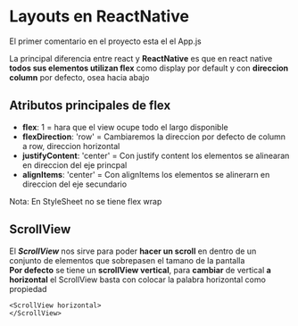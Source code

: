 

# Layouts en ReactNative

El primer comentario en el proyecto esta el el App.js

La principal diferencia entre react y **ReactNative** es que en react native **todos sus elementos utilizan flex** como display por default y con **direccion column** por defecto, osea hacia abajo

## Atributos principales de flex 

- **flex**: 1 = hara que el view ocupe todo el largo disponible
- **flexDirection**: 'row' = Cambiaremos la direccion por defecto de column a row, direccion horizontal
- **justifyContent**: 'center' = Con justify content los elementos se alinearan en direccion del eje princpal
- **alignItems**: 'center' = Con alignItems los elementos se alinerarn en direccion del eje secundario

Nota: En StyleSheet no se tiene flex wrap

## ScrollView

El ***ScrollView*** nos sirve para poder **hacer un scroll** en dentro de un conjunto de elementos que sobrepasen el tamano de la pantalla\
**Por defecto** se tiene un **scrollView vertical**, para **cambiar** de vertical **a horizontal** el ScrollView basta con colocar la palabra horizontal como propiedad

    <ScrollView horizontal>
    </ScrollView>

